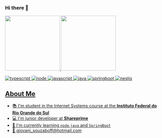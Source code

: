 ### Hi there 👋
<div>
  <a href="https://github.com/GiovaniBoff">
  <img height="180em" src="https://github-readme-stats.vercel.app/api?username=GiovaniBoff&show_icons=true&theme=dracula&include_all_commits=true&count_private=true"/>
  <img height="180em" src="https://github-readme-stats.vercel.app/api/top-langs/?username=GiovaniBoff&layout=compact&langs_count=16&theme=dracula"/>
<div>

![typescript](https://img.shields.io/badge/typescript%20-blue.svg)
![node](https://img.shields.io/badge/node-green.svg)
![javascript](https://img.shields.io/badge/javascript%20-yellow.svg)
![java](https://img.shields.io/badge/java%20-orange.svg)
![springboot](https://img.shields.io/badge/springboot%20-green.svg)
![nestjs](https://img.shields.io/badge/nestjs%20-red.svg)

## About Me
- 📚 I'm student in the Internet Systems course at the **Instituto Federal do Rio Grande do Sul**
- 💻 I'm junior developer at **Shareprime**
- 🌱 I'm currently learning `node`,`java` and `SpringBoot`
- 📧 giovani_souzaboff@hotmail.com


